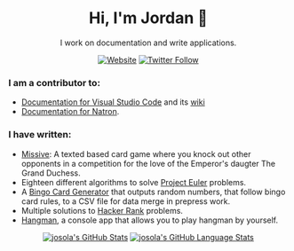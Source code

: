 <div align="center">
  
  <h1> Hi, I'm Jordan 👋 </h1>
  
  I work on documentation and write applications.
  
  [![Website](https://img.shields.io/website?label=Website&style=for-the-badge&url=http://www.jordansola.com)](http://www.jordansola.com)
  [![Twitter Follow](https://img.shields.io/twitter/follow/NadrojAlos?color=1DA1F2&logo=twitter&style=for-the-badge)](https://twitter.com/intent/follow?original_referer=https%3A%2F%2Fgithub.com%2Ffmbnicola&screen_name=NadrojAlos)
  
</div>

### I am a contributor to:

- [Documentation for Visual Studio Code](https://github.com/microsoft/vscode-docs) and its [wiki](https://github.com/microsoft/vscode-wiki)
- [Documentation for Natron](https://github.com/NatronGitHub/Natron).

### I have written:

- [Missive](https://github.com/josola/missive): A texted based card game where you knock out other opponents in a competition for the love of the Emperor's daugter The Grand Duchess.
- Eighteen different algorithms to solve [Project Euler](https://github.com/josola/project-euler) problems.
- A [Bingo Card Generator](https://github.com/josola/bingo-card-generator) that outputs random numbers, that follow bingo card rules, to a CSV file for data merge in prepress work.
- Multiple solutions to [Hacker Rank](https://github.com/josola/HackerRank-Solutions) problems.
- [Hangman](https://github.com/josola/Hangman), a console app that allows you to play hangman by yourself.

<div align="center">
  
  [![josola's GitHub Stats](https://github-readme-stats.vercel.app/api/?username=josola&count_private=true&theme=tokyonight&showicons=true)]()
  [![josola's GitHub Language Stats](https://github-readme-stats.vercel.app/api/top-langs/?username=josola&layout=compact&theme=tokyonight)]()
  
</div>
